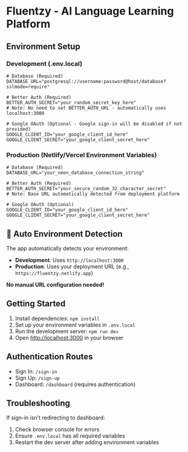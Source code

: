 # Fluentzy - AI Language Learning Platform

## Environment Setup

### Development (.env.local)

```env
# Database (Required)
DATABASE_URL="postgresql://username:password@host/database?sslmode=require"

# Better Auth (Required)
BETTER_AUTH_SECRET="your_random_secret_key_here"
# Note: No need to set BETTER_AUTH_URL - automatically uses localhost:3000

# Google OAuth (Optional - Google sign-in will be disabled if not provided)
GOOGLE_CLIENT_ID="your_google_client_id_here"
GOOGLE_CLIENT_SECRET="your_google_client_secret_here"
```

### Production (Netlify/Vercel Environment Variables)

```env
# Database (Required)
DATABASE_URL="your_neon_database_connection_string"

# Better Auth (Required)
BETTER_AUTH_SECRET="your_secure_random_32_character_secret"
# Note: Base URL automatically detected from deployment platform

# Google OAuth (Optional)
GOOGLE_CLIENT_ID="your_google_client_id_here"
GOOGLE_CLIENT_SECRET="your_google_client_secret_here"
```

## 🔧 Auto Environment Detection

The app automatically detects your environment:

- **Development**: Uses `http://localhost:3000`
- **Production**: Uses your deployment URL (e.g., `https://fluentzy.netlify.app`)

**No manual URL configuration needed!**

## Getting Started

1. Install dependencies: `npm install`
2. Set up your environment variables in `.env.local`
3. Run the development server: `npm run dev`
4. Open [http://localhost:3000](http://localhost:3000) in your browser

## Authentication Routes

- Sign In: `/sign-in`
- Sign Up: `/sign-up`
- Dashboard: `/dashboard` (requires authentication)

## Troubleshooting

If sign-in isn't redirecting to dashboard:

1. Check browser console for errors
2. Ensure `.env.local` has all required variables
3. Restart the dev server after adding environment variables
